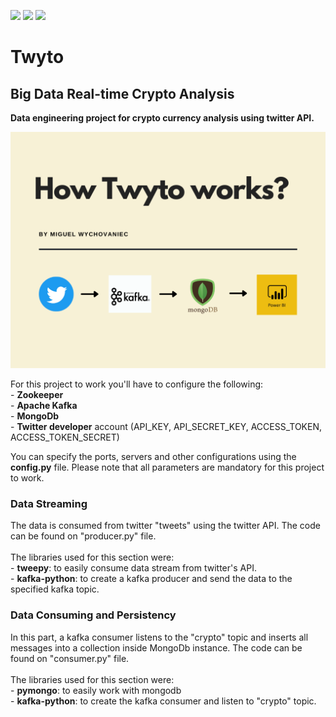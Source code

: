 ![](https://img.shields.io/badge/python-3.9.5-green)
![](https://img.shields.io/badge/zookeeper-3.7.0-green)
![](https://img.shields.io/badge/apache--kafka-2.4.1-green)
# Twyto
## Big Data Real-time Crypto Analysis
**Data engineering project for crypto currency analysis using twitter API.** <br />

![alt text](images/fluxograma.png)

For this project to work you'll have to configure the following: <br />
    - **Zookeeper** <br />
    - **Apache Kafka**<br />
    - **MongoDb**<br />
    - **Twitter developer** account (API_KEY, API_SECRET_KEY, ACCESS_TOKEN, ACCESS_TOKEN_SECRET) <br />

You can specify the ports, servers and other configurations using the **config.py** file. Please note that all parameters are mandatory for this project to work. <br />

### Data Streaming <br />

The data is consumed from twitter "tweets" using the twitter API. The code can be found on "producer.py" file. <br />
<br />
The libraries used for this section were: <br />
    - **tweepy**: to easily consume data stream from twitter's API. <br />
    - **kafka-python**: to create a kafka producer and send the data to the specified kafka topic. <br />
    
### Data Consuming and Persistency <br />

In this part, a kafka consumer listens to the "crypto" topic and inserts all messages into a collection inside MongoDb instance. The code can be found on "consumer.py" file. <br />
<br />
The libraries used for this section were: <br />
    - **pymongo**: to easily work with mongodb <br />
    - **kafka-python**: to create the kafka consumer and listen to "crypto" topic. <br />
